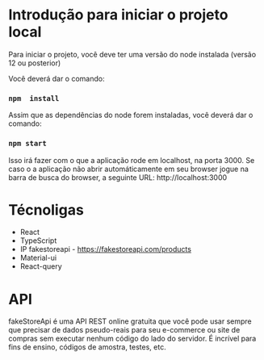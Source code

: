# Introdução para iniciar o projeto local
Para iniciar o projeto, você deve ter uma versão do node instalada (versão 12 ou posterior)

Você deverá dar o comando:
### `npm  install`

Assim que as dependências do node forem instaladas, você deverá dar o comando:

### `npm start`

Isso irá fazer com o que a aplicação rode em localhost, na porta 3000.
Se caso o a aplicação não abrir automáticamente em seu  browser jogue na barra de busca do browser, a seguinte URL: http://localhost:3000

# Técnoligas
- React 
- TypeScript
- IP fakestoreapi - https://fakestoreapi.com/products
- Material-ui
- React-query

# API

fakeStoreApi é uma API REST online gratuita que você pode usar sempre que precisar de dados pseudo-reais para seu e-commerce ou site de compras sem executar nenhum código do lado do servidor. É incrível para fins de ensino, códigos de amostra, testes, etc.



